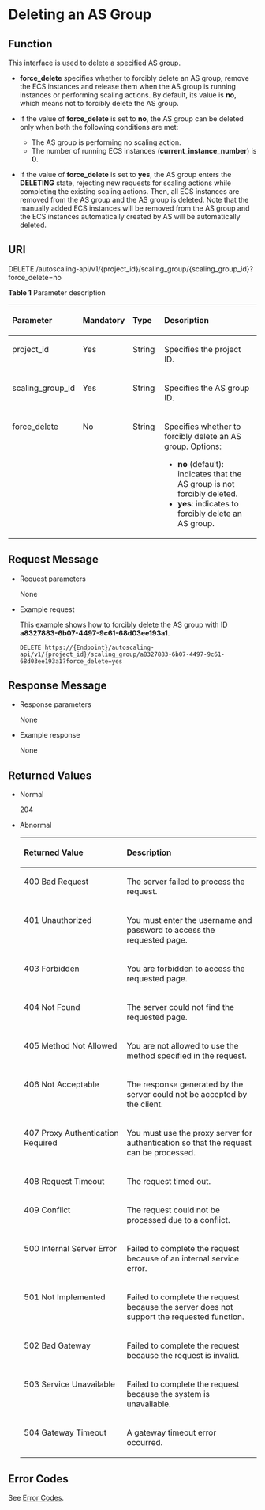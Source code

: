 # Deleting an AS Group<a name="EN-US_TOPIC_0043063041"></a>

## Function<a name="section6292375"></a>

This interface is used to delete a specified AS group.

-   **force\_delete**  specifies whether to forcibly delete an AS group, remove the ECS instances and release them when the AS group is running instances or performing scaling actions. By default, its value is  **no**, which means not to forcibly delete the AS group.
-   If the value of  **force\_delete**  is set to  **no**, the AS group can be deleted only when both the following conditions are met:
    -   The AS group is performing no scaling action.
    -   The number of running ECS instances \(**current\_instance\_number**\) is  **0**.


-   If the value of  **force\_delete**  is set to  **yes**, the AS group enters the  **DELETING**  state, rejecting new requests for scaling actions while completing the existing scaling actions. Then, all ECS instances are removed from the AS group and the AS group is deleted. Note that the manually added ECS instances will be removed from the AS group and the ECS instances automatically created by AS will be automatically deleted.

## URI<a name="section56631376"></a>

DELETE /autoscaling-api/v1/\{project\_id\}/scaling\_group/\{scaling\_group\_id\}?force\_delete=no

**Table  1**  Parameter description

<a name="table37235194"></a>
<table><thead align="left"><tr id="row2211792"><th class="cellrowborder" valign="top" width="22%" id="mcps1.2.5.1.1"><p id="p44937496"><a name="p44937496"></a><a name="p44937496"></a><strong id="b78081348143812"><a name="b78081348143812"></a><a name="b78081348143812"></a>Parameter</strong></p>
</th>
<th class="cellrowborder" valign="top" width="19%" id="mcps1.2.5.1.2"><p id="p16058544"><a name="p16058544"></a><a name="p16058544"></a>Mandatory</p>
</th>
<th class="cellrowborder" valign="top" width="13%" id="mcps1.2.5.1.3"><p id="p25673664"><a name="p25673664"></a><a name="p25673664"></a>Type</p>
</th>
<th class="cellrowborder" valign="top" width="46%" id="mcps1.2.5.1.4"><p id="p66300913"><a name="p66300913"></a><a name="p66300913"></a><strong id="b214155018380"><a name="b214155018380"></a><a name="b214155018380"></a>Description</strong></p>
</th>
</tr>
</thead>
<tbody><tr id="row1664874"><td class="cellrowborder" valign="top" width="22%" headers="mcps1.2.5.1.1 "><p id="p637140"><a name="p637140"></a><a name="p637140"></a>project_id</p>
</td>
<td class="cellrowborder" valign="top" width="19%" headers="mcps1.2.5.1.2 "><p id="p51608407"><a name="p51608407"></a><a name="p51608407"></a>Yes</p>
</td>
<td class="cellrowborder" valign="top" width="13%" headers="mcps1.2.5.1.3 "><p id="p19531418"><a name="p19531418"></a><a name="p19531418"></a>String</p>
</td>
<td class="cellrowborder" valign="top" width="46%" headers="mcps1.2.5.1.4 "><p id="p36520930"><a name="p36520930"></a><a name="p36520930"></a>Specifies the project ID.</p>
</td>
</tr>
<tr id="row11324657"><td class="cellrowborder" valign="top" width="22%" headers="mcps1.2.5.1.1 "><p id="p44882061"><a name="p44882061"></a><a name="p44882061"></a>scaling_group_id</p>
</td>
<td class="cellrowborder" valign="top" width="19%" headers="mcps1.2.5.1.2 "><p id="p11568292"><a name="p11568292"></a><a name="p11568292"></a>Yes</p>
</td>
<td class="cellrowborder" valign="top" width="13%" headers="mcps1.2.5.1.3 "><p id="p64616480"><a name="p64616480"></a><a name="p64616480"></a>String</p>
</td>
<td class="cellrowborder" valign="top" width="46%" headers="mcps1.2.5.1.4 "><p id="p66552425"><a name="p66552425"></a><a name="p66552425"></a>Specifies the AS group ID.</p>
</td>
</tr>
<tr id="row28118938103444"><td class="cellrowborder" valign="top" width="22%" headers="mcps1.2.5.1.1 "><p id="p33651750103458"><a name="p33651750103458"></a><a name="p33651750103458"></a>force_delete</p>
</td>
<td class="cellrowborder" valign="top" width="19%" headers="mcps1.2.5.1.2 "><p id="p41437229103458"><a name="p41437229103458"></a><a name="p41437229103458"></a>No</p>
</td>
<td class="cellrowborder" valign="top" width="13%" headers="mcps1.2.5.1.3 "><p id="p972380103458"><a name="p972380103458"></a><a name="p972380103458"></a>String</p>
</td>
<td class="cellrowborder" valign="top" width="46%" headers="mcps1.2.5.1.4 "><p id="p8494439174810"><a name="p8494439174810"></a><a name="p8494439174810"></a>Specifies whether to forcibly delete an AS group. Options:</p>
<a name="ul87011242493"></a><a name="ul87011242493"></a><ul id="ul87011242493"><li><strong id="b19703443286"><a name="b19703443286"></a><a name="b19703443286"></a>no</strong> (default): indicates that the AS group is not forcibly deleted.</li><li><strong id="b293019512285"><a name="b293019512285"></a><a name="b293019512285"></a>yes</strong>: indicates to forcibly delete an AS group.</li></ul>
</td>
</tr>
</tbody>
</table>

## Request Message<a name="section39920339"></a>

-   Request parameters

    None

-   Example request

    This example shows how to forcibly delete the AS group with ID  **a8327883-6b07-4497-9c61-68d03ee193a1**.

    ```
    DELETE https://{Endpoint}/autoscaling-api/v1/{project_id}/scaling_group/a8327883-6b07-4497-9c61-68d03ee193a1?force_delete=yes
    ```


## Response Message<a name="section23738738"></a>

-   Response parameters

    None

-   Example response

    None


## Returned Values<a name="section12322052"></a>

-   Normal

    204

-   Abnormal

    <a name="table40541937"></a>
    <table><thead align="left"><tr id="row53487552"><th class="cellrowborder" valign="top" width="43.419999999999995%" id="mcps1.1.3.1.1"><p id="p37524445"><a name="p37524445"></a><a name="p37524445"></a>Returned Value</p>
    </th>
    <th class="cellrowborder" valign="top" width="56.58%" id="mcps1.1.3.1.2"><p id="p19581186"><a name="p19581186"></a><a name="p19581186"></a>Description</p>
    </th>
    </tr>
    </thead>
    <tbody><tr id="row42572248"><td class="cellrowborder" valign="top" width="43.419999999999995%" headers="mcps1.1.3.1.1 "><p id="p25800070"><a name="p25800070"></a><a name="p25800070"></a>400 Bad Request</p>
    </td>
    <td class="cellrowborder" valign="top" width="56.58%" headers="mcps1.1.3.1.2 "><p id="p9430965"><a name="p9430965"></a><a name="p9430965"></a>The server failed to process the request.</p>
    </td>
    </tr>
    <tr id="row17769829"><td class="cellrowborder" valign="top" width="43.419999999999995%" headers="mcps1.1.3.1.1 "><p id="p30070007"><a name="p30070007"></a><a name="p30070007"></a>401 Unauthorized</p>
    </td>
    <td class="cellrowborder" valign="top" width="56.58%" headers="mcps1.1.3.1.2 "><p id="p19751518"><a name="p19751518"></a><a name="p19751518"></a>You must enter the username and password to access the requested page.</p>
    </td>
    </tr>
    <tr id="row43545941"><td class="cellrowborder" valign="top" width="43.419999999999995%" headers="mcps1.1.3.1.1 "><p id="p37560342"><a name="p37560342"></a><a name="p37560342"></a>403 Forbidden</p>
    </td>
    <td class="cellrowborder" valign="top" width="56.58%" headers="mcps1.1.3.1.2 "><p id="p22488863"><a name="p22488863"></a><a name="p22488863"></a>You are forbidden to access the requested page.</p>
    </td>
    </tr>
    <tr id="row1073183"><td class="cellrowborder" valign="top" width="43.419999999999995%" headers="mcps1.1.3.1.1 "><p id="p19818984"><a name="p19818984"></a><a name="p19818984"></a>404 Not Found</p>
    </td>
    <td class="cellrowborder" valign="top" width="56.58%" headers="mcps1.1.3.1.2 "><p id="p61833870"><a name="p61833870"></a><a name="p61833870"></a>The server could not find the requested page.</p>
    </td>
    </tr>
    <tr id="row19633919"><td class="cellrowborder" valign="top" width="43.419999999999995%" headers="mcps1.1.3.1.1 "><p id="p46843578"><a name="p46843578"></a><a name="p46843578"></a>405 Method Not Allowed</p>
    </td>
    <td class="cellrowborder" valign="top" width="56.58%" headers="mcps1.1.3.1.2 "><p id="p36233478"><a name="p36233478"></a><a name="p36233478"></a>You are not allowed to use the method specified in the request.</p>
    </td>
    </tr>
    <tr id="row57665850"><td class="cellrowborder" valign="top" width="43.419999999999995%" headers="mcps1.1.3.1.1 "><p id="p40422241"><a name="p40422241"></a><a name="p40422241"></a>406 Not Acceptable</p>
    </td>
    <td class="cellrowborder" valign="top" width="56.58%" headers="mcps1.1.3.1.2 "><p id="p52976109"><a name="p52976109"></a><a name="p52976109"></a>The response generated by the server could not be accepted by the client.</p>
    </td>
    </tr>
    <tr id="row7022941"><td class="cellrowborder" valign="top" width="43.419999999999995%" headers="mcps1.1.3.1.1 "><p id="p31987323"><a name="p31987323"></a><a name="p31987323"></a>407 Proxy Authentication Required</p>
    </td>
    <td class="cellrowborder" valign="top" width="56.58%" headers="mcps1.1.3.1.2 "><p id="p40836337"><a name="p40836337"></a><a name="p40836337"></a>You must use the proxy server for authentication so that the request can be processed.</p>
    </td>
    </tr>
    <tr id="row31982717"><td class="cellrowborder" valign="top" width="43.419999999999995%" headers="mcps1.1.3.1.1 "><p id="p40463275"><a name="p40463275"></a><a name="p40463275"></a>408 Request Timeout</p>
    </td>
    <td class="cellrowborder" valign="top" width="56.58%" headers="mcps1.1.3.1.2 "><p id="p56299846"><a name="p56299846"></a><a name="p56299846"></a>The request timed out.</p>
    </td>
    </tr>
    <tr id="row36936567"><td class="cellrowborder" valign="top" width="43.419999999999995%" headers="mcps1.1.3.1.1 "><p id="p39071968"><a name="p39071968"></a><a name="p39071968"></a>409 Conflict</p>
    </td>
    <td class="cellrowborder" valign="top" width="56.58%" headers="mcps1.1.3.1.2 "><p id="p10712809"><a name="p10712809"></a><a name="p10712809"></a>The request could not be processed due to a conflict.</p>
    </td>
    </tr>
    <tr id="row29306417"><td class="cellrowborder" valign="top" width="43.419999999999995%" headers="mcps1.1.3.1.1 "><p id="p25009549"><a name="p25009549"></a><a name="p25009549"></a>500 Internal Server Error</p>
    </td>
    <td class="cellrowborder" valign="top" width="56.58%" headers="mcps1.1.3.1.2 "><p id="p12507614"><a name="p12507614"></a><a name="p12507614"></a>Failed to complete the request because of an internal service error.</p>
    </td>
    </tr>
    <tr id="row45459670"><td class="cellrowborder" valign="top" width="43.419999999999995%" headers="mcps1.1.3.1.1 "><p id="p58354673"><a name="p58354673"></a><a name="p58354673"></a>501 Not Implemented</p>
    </td>
    <td class="cellrowborder" valign="top" width="56.58%" headers="mcps1.1.3.1.2 "><p id="p29108085"><a name="p29108085"></a><a name="p29108085"></a>Failed to complete the request because the server does not support the requested function.</p>
    </td>
    </tr>
    <tr id="row60646173"><td class="cellrowborder" valign="top" width="43.419999999999995%" headers="mcps1.1.3.1.1 "><p id="p13392976"><a name="p13392976"></a><a name="p13392976"></a>502 Bad Gateway</p>
    </td>
    <td class="cellrowborder" valign="top" width="56.58%" headers="mcps1.1.3.1.2 "><p id="p11089280"><a name="p11089280"></a><a name="p11089280"></a>Failed to complete the request because the request is invalid.</p>
    </td>
    </tr>
    <tr id="row32694658"><td class="cellrowborder" valign="top" width="43.419999999999995%" headers="mcps1.1.3.1.1 "><p id="p31021623"><a name="p31021623"></a><a name="p31021623"></a>503 Service Unavailable</p>
    </td>
    <td class="cellrowborder" valign="top" width="56.58%" headers="mcps1.1.3.1.2 "><p id="p29723549"><a name="p29723549"></a><a name="p29723549"></a>Failed to complete the request because the system is unavailable.</p>
    </td>
    </tr>
    <tr id="row66185354"><td class="cellrowborder" valign="top" width="43.419999999999995%" headers="mcps1.1.3.1.1 "><p id="p59413435"><a name="p59413435"></a><a name="p59413435"></a>504 Gateway Timeout</p>
    </td>
    <td class="cellrowborder" valign="top" width="56.58%" headers="mcps1.1.3.1.2 "><p id="p47758962"><a name="p47758962"></a><a name="p47758962"></a>A gateway timeout error occurred.</p>
    </td>
    </tr>
    </tbody>
    </table>


## Error Codes<a name="section17669131616110"></a>

See  [Error Codes](error-codes.md).

